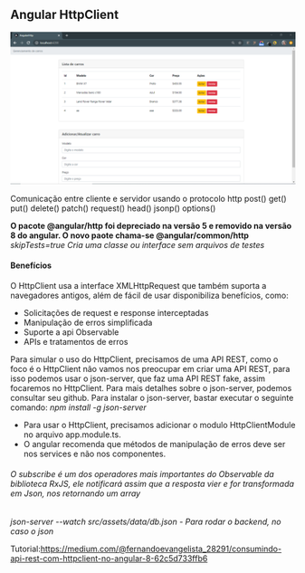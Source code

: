 ## Angular HttpClient
<img src="1.PNG">

Comunicação entre cliente e servidor usando o  protocolo http
post()
get()
put()
delete()
patch()
request()
head()
jsonp()
options()

**O pacote @angular/http foi depreciado na versão 5 e removido na versão 8 do angular. O novo paote chama-se @angular/common/http**
_skipTests=true Cria uma classe ou interface sem arquivos de testes_
#### Benefícios

O HttpClient usa a interface XMLHttpRequest que também suporta a navegadores antigos, além de fácil de usar disponibiliza benefícios, como:
* Solicitações de request e response interceptadas
* Manipulação de erros simplificada
* Suporte a api Observable
* APIs e tratamentos de erros

Para simular o uso do HttpClient, precisamos de uma API REST, como o foco é o HttpClient não vamos nos preocupar em criar uma API REST, para isso podemos usar o json-server, que faz uma API REST fake, assim focaremos no HttpClient.
Para mais detalhes sobre o json-server, podemos consultar seu github.
Para instalar o json-server, bastar executar o seguinte comando:
      _npm install -g json-server_
      
 * Para usar o HttpClient, precisamos adicionar o modulo HttpClientModule no arquivo app.module.ts.
 * O angular recomenda que métodos de manipulação de erros deve ser nos services e não nos componentes.
 
 ###### O subscribe é um dos operadores mais importantes do Observable da biblioteca RxJS, ele notificará assim que a resposta vier e for transformada em Json, nos retornando um array 
 *json-server --watch src/assets/data/db.json - Para rodar o backend, no caso o json*
 
 Tutorial:https://medium.com/@fernandoevangelista_28291/consumindo-api-rest-com-httpclient-no-angular-8-62c5d733ffb6
